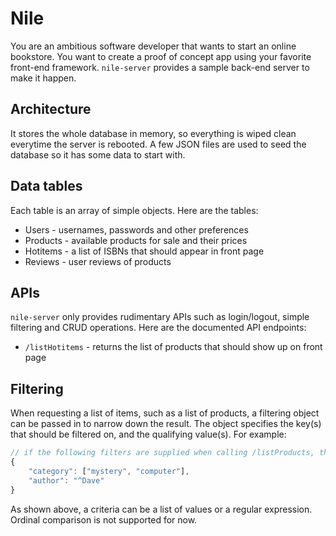 # Nile

You are an ambitious software developer that wants to start an online bookstore. You want to create a proof of concept app using your favorite front-end framework. `nile-server` provides a sample back-end server to make it happen.

## Architecture

It stores the whole database in memory, so everything is wiped clean everytime the server is rebooted. A few JSON files are used to seed the database so it has some data to start with.

## Data tables

Each table is an array of simple objects. Here are the tables:

* Users - usernames, passwords and other preferences
* Products - available products for sale and their prices
* Hotitems - a list of ISBNs that should appear in front page
* Reviews - user reviews of products

## APIs

`nile-server` only provides rudimentary APIs such as login/logout, simple filtering and CRUD operations. Here are the documented API endpoints:

* `/listHotitems` - returns the list of products that should show up on front page

## Filtering

When requesting a list of items, such as a list of products, a filtering object can be passed in to narrow down the result. The object specifies the key(s) that should be filtered on, and the qualifying value(s). For example:

```js
// if the following filters are supplied when calling /listProducts, the API would return only books written by Dave that are in either mystery or computer categories.
{
    "category": ["mystery", "computer"],
    "author": "^Dave"
}
```

As shown above, a criteria can be a list of values or a regular expression. Ordinal comparison is not supported for now.
